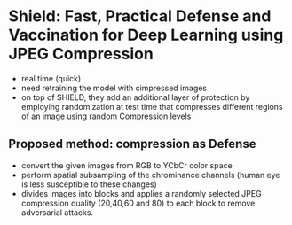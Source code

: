 # Shield: Fast, Practical Defense and Vaccination for Deep Learning using JPEG Compression

- real time (quick)
- need retraining the model with cimpressed images
- on top of SHIELD, they add an additional layer of protection by employing randomization at test time that compresses different regions of an image using random Compression levels

## Proposed method: compression as Defense

- convert the given images from RGB to YCbCr color space
- perform spatial subsampling of the chrominance channels (human eye is less susceptible to these changes)
- divides images into blocks and applies a randomly selected JPEG compression quality (20,40,60 and 80) to each block to remove adversarial attacks.


